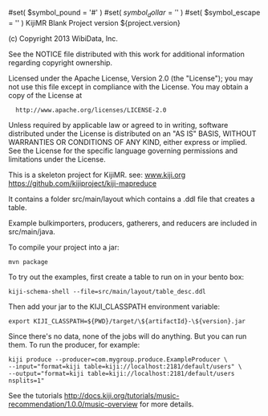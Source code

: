 #set( $symbol_pound = '#' )
#set( $symbol_dollar = '$' )
#set( $symbol_escape = '\' )
KijiMR Blank Project
version ${project.version}


  (c) Copyright 2013 WibiData, Inc.

  See the NOTICE file distributed with this work for additional
  information regarding copyright ownership.

  Licensed under the Apache License, Version 2.0 (the "License");
  you may not use this file except in compliance with the License.
  You may obtain a copy of the License at

      http://www.apache.org/licenses/LICENSE-2.0

  Unless required by applicable law or agreed to in writing, software
  distributed under the License is distributed on an "AS IS" BASIS,
  WITHOUT WARRANTIES OR CONDITIONS OF ANY KIND, either express or implied.
  See the License for the specific language governing permissions and
  limitations under the License.

This is a skeleton project for KijiMR.
see:
  www.kiji.org
  https://github.com/kijiproject/kiji-mapreduce

It contains a folder src/main/layout which contains a .ddl file that creates a table.

Example bulkimporters, producers, gatherers, and reducers are included in src/main/java.

To compile your project into a jar:

    mvn package

To try out the examples, first create a table to run on in your bento box:

    kiji-schema-shell --file=src/main/layout/table_desc.ddl

Then add your jar to the KIJI_CLASSPATH environment variable:

    export KIJI_CLASSPATH=${PWD}/target/\${artifactId}-\${version}.jar

Since there's no data, none of the jobs will do anything.  But you can run them.  To run the
producer, for example:

    kiji produce --producer=com.mygroup.produce.ExampleProducer \
    --input="format=kiji table=kiji://localhost:2181/default/users" \
    --output="format=kiji table=kiji://localhost:2181/default/users nsplits=1"

See the tutorials
http://docs.kiji.org/tutorials/music-recommendation/1.0.0/music-overview
for more details.
